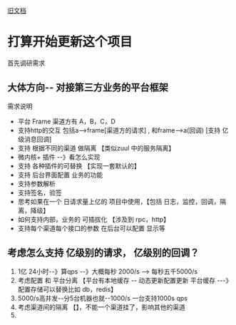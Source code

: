 
[旧文档](README_odl.md)
# 打算开始更新这个项目


首先调研需求

## 大体方向-- 对接第三方业务的平台框架

需求说明

* 平台 Frame 渠道方有 A，B，C，D
* 支持http的交互 包括a-->frame[渠道方的请求] , 和frame-->a(回调) [支持 亿级消息回调] 
* 支持 根据不同的渠道 做隔离 【类似zuul 中的服务隔离】
* 微内核+ 插件 --》看怎么实现
* 支持 各种插件的可替换 【实现一套默认的】
* 支持 后台界面配置 业务的功能
* 支持参数解析
* 支持签名，验签
* 思考如果在一个 日请求量上亿的 项目中使用，【包括 日志，监控，回调，隔离，降级】
* 如何支持内部，业务的 可插拔化 【涉及到 rpc，http】
* 支持每个渠道每个接口的参数 在后台可以配置 显示等 

## 考虑怎么支持 亿级别的请求， 亿级别的回调？
1. 1亿 24小时--》算qps --》大概每秒 2000/s --> 每秒五千5000/s
2. 考虑配置 和 平台分离 【平台有本地缓存 -- 动态更新配置更新 平台缓存 ---》配置存储可以替换比如 db，redis】
3. 5000/s高并发--分5台机器也就--1000/s 一台支持1000s qps
4. 考虑渠道间的隔离 【】，不能一个渠道挂了，影响其他的渠道
5. 